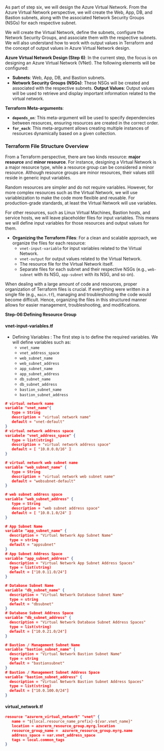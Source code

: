 As part of step six, we will design the Azure Virtual Network. From the Azure Virtual Network perspective, we will create the Web, App, DB, and Bastion subnets, along with the associated Network Security Groups (NSGs) for each respective subnet. 

We will create the Virtual Network, define the subnets, configure the Network Security Groups, and associate them with the respective subnets. We will also understand how to work with output values in Terraform and the concept of output values in Azure Virtual Network design.

**Azure Virtual Network Design (Step 6)**: In the current step, the focus is on designing an Azure Virtual Network (VNet). The following elements will be configured:
   - **Subnets**: Web, App, DB, and Bastion subnets.
   - **Network Security Groups (NSGs)**: These NSGs will be created and associated with the respective subnets.
**Output Values**: Output values will be used to retrieve and display important information related to the virtual network.

**Terraform Meta-arguments**:
   - **`depends_on`**: This meta-argument will be used to specify dependencies between resources, ensuring resources are created in the correct order.
   - **`for_each`**: This meta-argument allows creating multiple instances of resources dynamically based on a given collection.


### Terraform File Structure Overview
From a Terraform perspective, there are two kinds resource:  **major resource** and **minor resource**. For instance, designing a Virtual Network is a major resource type, while a resource group can be considered a minor resource. Although resource groups are minor resources, their values still reside in generic input variables.

Random resources are simpler and do not require variables. However, for more complex resources such as the Virtual Network, we will use variableization to make the code more flexible and reusable. For production-grade standards, at least the Virtual Network will use variables. 

For other resources, such as Linux Virtual Machines, Bastion hosts, and service hosts, we will leave placeholder files for input variables. This means we will define input variables for those resources and output values for them. 

- **Organizing the Terraform Files**: For a clean and scalable approach, we organize the files for each resource:
   - `vnet-input-variable` for input variables related to the Virtual Network.
   - `vnet-output` for output values related to the Virtual Network.
   - The resource file for the Virtual Network itself.
   - Separate files for each subnet and their respective NSGs (e.g., `web-subnet` with its NSG, `app-subnet` with its NSG, and so on).

When dealing with a large amount of code and resources, proper organization of Terraform files is crucial. If everything were written in a single file (e.g., `main.tf`), managing and troubleshooting the code would become difficult. Hence, organizing the files in this structured manner allows for easier management, troubleshooting, and modifications.



**Step-06:Defining Resource Group**
#### **vnet-input-variables.tf** 
- Defining Variables : The first step is to define the required variables. We will define variables such as:
   - `vnet_name` 
   - `vnet_address_space` 
   - `web_subnet_name` 
   - `web_subnet_address`
   - `app_subnet_name`
   - `app_subnet_address`
   - `db_subnet_name`
   - `db_subnet_address`
   - `bastion_subnet_name`
   - `bastion_subnet_address`

```json
# virtual network name
variable "vnet_name"{
   type = String
   description = "virtual network name"
   default = "vnet-default"
}
# virtual network address space
variabele "vnet_address_space" {
   type = list(string)
   description = "virtual network address space"
   default = [ "10.0.0.0/16" ]
}

# virtual network web subnet name
variable "web_subnet_name" {
   type = String
   description = "virtual network web subnet name"
   default = "websubnet-default"
}

# web subnet address space
variable "web_subnet_address" {
   type = String
   description = "web subnet address space"
   default = [ "10.0.1.0/24" ]
}

# App Subnet Name
variable "app_subnet_name" {
  description = "Virtual Network App Subnet Name"
  type = string
  default = "appsubnet"
}
# App Subnet Address Space
variable "app_subnet_address" {
  description = "Virtual Network App Subnet Address Spaces"
  type = list(string)
  default = ["10.0.11.0/24"]
}

# Database Subnet Name
variable "db_subnet_name" {
  description = "Virtual Network Database Subnet Name"
  type = string
  default = "dbsubnet"
}
# Database Subnet Address Space
variable "db_subnet_address" {
  description = "Virtual Network Database Subnet Address Spaces"
  type = list(string)
  default = ["10.0.21.0/24"]
}

# Bastion / Management Subnet Name
variable "bastion_subnet_name" {
  description = "Virtual Network Bastion Subnet Name"
  type = string
  default = "bastionsubnet"
}
# Bastion / Management Subnet Address Space
variable "bastion_subnet_address" {
  description = "Virtual Network Bastion Subnet Address Spaces"
  type = list(string)
  default = ["10.0.100.0/24"]
}
```

#### **virtual_network.tf** 
```json
resource "azurerm_virtual_network" "vnet" {
   name = "${local.resource_name_prefix}-${var.vnet_name}"
   location = azurerm_resource_group.myrg.location
   resource_group_name =  azurerm_resource_group.myrg.name
   address_space = var.vnet_address_space
   tags = local.common_tags
}
```


